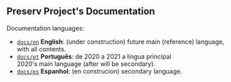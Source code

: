 ## Preserv Project's Documentation

Documentation languages:

* [`docs/en`](./en) **English**: (under construction) future main (reference) language, with all contents.
* [`docs/pt`](./pt) **Português**: de 2020 a 2021 a língua principal <br/>2020's main language (after will be secondary).
* [`docs/es`](./es) **Espanhol**: (en construcion) secondary language.
